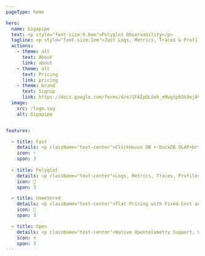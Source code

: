 ```yaml
---
pageType: home

hero:
  name: Gigapipe
  text: <p style="font-size:0.6em">Polyglot Observability</p>
  tagline: <p style="font-size:1em">Just Logs, Metrics, Traces & Profiles</p>
  actions:
    - theme: alt
      text: About
      link: about
    - theme: alt
      text: Pricing
      link: pricing
    - theme: brand
      text: Signup
      link: https://docs.google.com/forms/d/e/1FAIpQLSeb_eMwgtpbOk0ejAVW7ihKAzkt0WKnLwCQFyHkIzl5DAU2ig/viewform
  image:
    src: /logo.svg
    alt: Gigapipe    


features:

  - title: Fast
    details: <p className="text-center">ClickHouse DB + DuckDB OLAP<br>NVMe lightspeed storage</p>
    icon: ⚡
    span: 3
    
  - title: Polyglot
    details: <p className="text-center">Logs, Metrics, Traces, Profiles</p>
    icon: 💬
    span: 3

  - title: Unmetered
    details: <p className="text-center">Flat Pricing with Fixed Cost and Zero Surprises</p>
    icon: 💸
    span: 3

  - title: Open
    details: <p className="text-center">Native Opentelemetry Support, Opensource Core</p>
    icon: ⚗️
    span: 3
---
```


<style>
  .flex-center {
    justify-content: center;
    align-items: center;
    display: flex;
    margin-bottom: 10px;
  }
</style>
